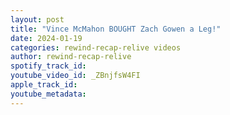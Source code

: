 ```yaml
---
layout: post
title: "Vince McMahon BOUGHT Zach Gowen a Leg!"
date: 2024-01-19
categories: rewind-recap-relive videos
author: rewind-recap-relive
spotify_track_id: 
youtube_video_id: _ZBnjfsW4FI
apple_track_id: 
youtube_metadata: 
---
```

